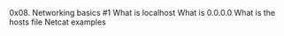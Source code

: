 0x08. Networking basics #1
What is localhost
What is 0.0.0.0
What is the hosts file
Netcat examples
